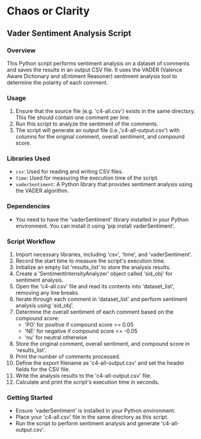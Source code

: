 # Chaos or Clarity

## Vader Sentiment Analysis Script

### Overview

This Python script performs sentiment analysis on a dataset of comments and saves the results in an output CSV file. It uses the VADER (Valence Aware Dictionary and sEntiment Reasoner) sentiment analysis tool to determine the polarity of each comment.

### Usage

1. Ensure that the source file (e.g. 'c4-all.csv') exists in the same directory. This file should contain one comment per line.
2. Run this script to analyze the sentiment of the comments.
3. The script will generate an output file (i.e.,'c4-all-output.csv') with columns for the original comment, overall sentiment, and compound score.

### Libraries Used

- `csv`: Used for reading and writing CSV files.
- `time`: Used for measuring the execution time of the script.
- `vaderSentiment`: A Python library that provides sentiment analysis using the VADER algorithm.

### Dependencies

- You need to have the 'vaderSentiment' library installed in your Python environment. You can install it using 'pip install vaderSentiment'.

### Script Workflow

1. Import necessary libraries, including 'csv', 'time', and 'vaderSentiment'.
2. Record the start time to measure the script's execution time.
3. Initialize an empty list 'results_list' to store the analysis results.
4. Create a 'SentimentIntensityAnalyzer' object called 'sid_obj' for sentiment analysis.
5. Open the 'c4-all.csv' file and read its contents into 'dataset_list', removing any line breaks.
6. Iterate through each comment in 'dataset_list' and perform sentiment analysis using 'sid_obj'.
7. Determine the overall sentiment of each comment based on the compound score:
   - 'PO' for positive if compound score >= 0.05
   - 'NE' for negative if compound score <= -0.05
   - 'nu' for neutral otherwise
8. Store the original comment, overall sentiment, and compound score in 'results_list'.
9. Print the number of comments processed.
10. Define the export filename as 'c4-all-output.csv' and set the header fields for the CSV file.
11. Write the analysis results to the 'c4-all-output.csv' file.
12. Calculate and print the script's execution time in seconds.

### Getting Started

- Ensure 'vaderSentiment' is installed in your Python environment.
- Place your 'c4-all.csv' file in the same directory as this script.
- Run the script to perform sentiment analysis and generate 'c4-all-output.csv'.
